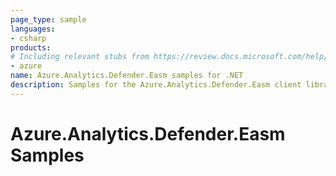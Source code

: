 ```yaml
---
page_type: sample
languages:
- csharp
products:
# Including relevant stubs from https://review.docs.microsoft.com/help/contribute/metadata-taxonomies#product
- azure
name: Azure.Analytics.Defender.Easm samples for .NET
description: Samples for the Azure.Analytics.Defender.Easm client library.
---
```


# Azure.Analytics.Defender.Easm Samples

<!-- please refer to <https://github.com/Azure/azure-sdk-for-net/blob/main/sdk/template/Azure.Template/samples/README.md> to write sample readme. -->

